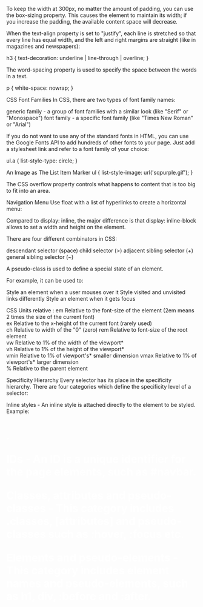 To keep the width at 300px, no matter the amount of padding, you can use the box-sizing property. 
This causes the element to maintain its width; if you increase the padding, the available content space will decrease.

When the text-align property is set to "justify", 
each line is stretched so that every line has equal width, and the left and right margins are straight (like in magazines and newspapers):

h3 {
  text-decoration: underline | line-through | overline;
}

The word-spacing property is used to specify the space between the words in a text.

p {
  white-space: nowrap;
}

CSS Font Families
In CSS, there are two types of font family names:

generic family - a group of font families with a similar look (like "Serif" or "Monospace")
font family - a specific font family (like "Times New Roman" or "Arial")

If you do not want to use any of the standard fonts in HTML, you can use the Google Fonts API to add hundreds of other fonts to your page.
Just add a stylesheet link and refer to a font family of your choice:
<link rel="stylesheet" href="https://fonts.googleapis.com/css?family=Sofia">

ul.a {
  list-style-type: circle;
}

An Image as The List Item Marker
ul {
  list-style-image: url('sqpurple.gif');
}

The CSS overflow property controls what happens to content that is too big to fit into an area.

Navigation Menu
Use float with a list of hyperlinks to create a horizontal menu:

Compared to display: inline, the major difference is that display: inline-block allows to set a width and height on the element.

There are four different combinators in CSS:

descendant selector (space)
child selector (>)
adjacent sibling selector (+)
general sibling selector (~)

A pseudo-class is used to define a special state of an element.

For example, it can be used to:

Style an element when a user mouses over it
Style visited and unvisited links differently
Style an element when it gets focus

CSS Units
relative : 
em	Relative to the font-size of the element (2em means 2 times the size of the current font)	
ex	Relative to the x-height of the current font (rarely used)	
ch	Relative to width of the "0" (zero)	
rem	Relative to font-size of the root element	
vw	Relative to 1% of the width of the viewport*	
vh	Relative to 1% of the height of the viewport*	
vmin	Relative to 1% of viewport's* smaller dimension	
vmax	Relative to 1% of viewport's* larger dimension	
%	Relative to the parent element

Specificity Hierarchy
Every selector has its place in the specificity hierarchy. There are four categories which define the specificity level of a selector:

Inline styles - An inline style is attached directly to the element to be styled. Example: <h1 style="color: #ffffff;">.

IDs - An ID is a unique identifier for the page elements, such as #navbar.

Classes, attributes and pseudo-classes - This category includes .classes, [attributes] and pseudo-classes such as :hover, :focus etc.

Elements and pseudo-elements - This category includes element names and pseudo-elements, such as h1, div, :before and :after.

